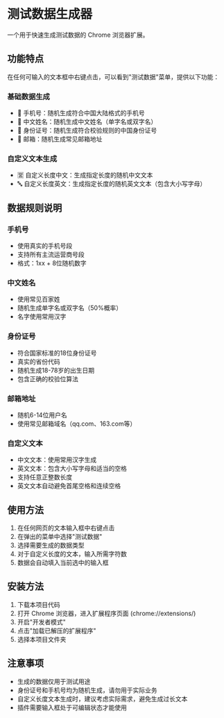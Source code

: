 # 测试数据生成器

一个用于快速生成测试数据的 Chrome 浏览器扩展。

## 功能特点

在任何可输入的文本框中右键点击，可以看到"测试数据"菜单，提供以下功能：

### 基础数据生成

- 📱 手机号：随机生成符合中国大陆格式的手机号
- 👤 中文姓名：随机生成中文姓名（单字名或双字名）
- 🎫 身份证号：随机生成符合校验规则的中国身份证号
- 📧 邮箱：随机生成常见邮箱地址

### 自定义文本生成

- 🈺 自定义长度中文：生成指定长度的随机中文文本
- 🔤 自定义长度英文：生成指定长度的随机英文文本（包含大小写字母）

## 数据规则说明

### 手机号

- 使用真实的手机号段
- 支持所有主流运营商号段
- 格式：1xx + 8位随机数字

### 中文姓名

- 使用常见百家姓
- 随机生成单字名或双字名（50%概率）
- 名字使用常用汉字

### 身份证号

- 符合国家标准的18位身份证号
- 真实的省份代码
- 随机生成18-78岁的出生日期
- 包含正确的校验位算法

### 邮箱地址

- 随机6-14位用户名
- 使用常见邮箱域名（qq.com、163.com等）

### 自定义文本

- 中文文本：使用常用汉字生成
- 英文文本：包含大小写字母和适当的空格
- 支持任意正整数长度
- 英文文本自动避免首尾空格和连续空格

## 使用方法

1. 在任何网页的文本输入框中右键点击
2. 在弹出的菜单中选择"测试数据"
3. 选择需要生成的数据类型
4. 对于自定义长度的文本，输入所需字符数
5. 数据会自动填入当前选中的输入框

## 安装方法

1. 下载本项目代码
2. 打开 Chrome 浏览器，进入扩展程序页面 (chrome://extensions/)
3. 开启"开发者模式"
4. 点击"加载已解压的扩展程序"
5. 选择本项目文件夹

## 注意事项

- 生成的数据仅用于测试用途
- 身份证号和手机号均为随机生成，请勿用于实际业务
- 自定义长度文本生成时，建议考虑实际需求，避免生成过长文本
- 插件需要输入框处于可编辑状态才能使用 
